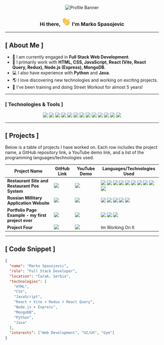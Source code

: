 <div align="center">

![Profile Banner](https://i.redd.it/n8agw6z2smyb1.gif)

### Hi there, <img src="https://raw.githubusercontent.com/ABSphreak/ABSphreak/master/gifs/Hi.gif" width="30px" /> I'm Marko Spasojevic

</div>

---

## [ About Me ]

- 🌱 I am currently engaged in **Full Stack Web Development**.
- 🔭 I primarily work with **HTML, CSS, JavaScript, React (Vite, React Query, Redux), Node.js (Express), MongoDB**.
- 💻 I also have experience with **Python** and **Java**.
- 🌎 I love discovering new technologies and working on exciting projects.
- 🏅 I've been training and doing Street Workout for almost 5 years!
---

### [ Technologies & Tools ]

<div align="center">
  
  <!-- Example badges; customize as desired -->
  <img src="https://img.shields.io/badge/-HTML5-E34F26?style=flat&logo=html5&logoColor=white" />
  <img src="https://img.shields.io/badge/-CSS3-1572B6?style=flat&logo=css3&logoColor=white" />
  <img src="https://img.shields.io/badge/-JavaScript-F7DF1E?style=flat&logo=javascript&logoColor=black" />
  <img src="https://img.shields.io/badge/-React-61DAFB?style=flat&logo=react&logoColor=black" />
  <img src="https://img.shields.io/badge/-Vite-646CFF?style=flat&logo=vite&logoColor=white" />
  <img src="https://img.shields.io/badge/-React%20Query-FF4154?style=flat&logo=reactquery&logoColor=white" />
  <img src="https://img.shields.io/badge/-Redux-764ABC?style=flat&logo=redux&logoColor=white" />
  <img src="https://img.shields.io/badge/-Node.js-339933?style=flat&logo=node.js&logoColor=white" />
  <img src="https://img.shields.io/badge/-Express-000000?style=flat&logo=express&logoColor=white" />
  <img src="https://img.shields.io/badge/-MongoDB-47A248?style=flat&logo=mongodb&logoColor=white" />
  <img src="https://img.shields.io/badge/-Python-3776AB?style=flat&logo=python&logoColor=white" />
  <img src="https://img.shields.io/badge/-Java-007396?style=flat&logo=java&logoColor=white" />
  <img src="https://img.shields.io/badge/-TailwindCSS-38B2AC?style=flat&logo=tailwindcss&logoColor=white" />
  
</div>

---

## [ Projects ]

Below is a table of projects I have worked on. Each row includes the project name, a GitHub repository link, a YouTube demo link, and a list of the programming languages/technologies used.

| **Project Name**                                        | **GitHub Link**                                                                                                                                                        | **YouTube Demo**                                                                                                                                          | **Languages/Technologies Used**                                                                                                                                                                                                                                                                               |
|---------------------------------------------------------|-------------------------------------------------------------------------------------------------------------------------------------------------------------------------|-----------------------------------------------------------------------------------------------------------------------------------------------------------|---------------------------------------------------------------------------------------------------------------------------------------------------------------------------------------------------------------------------------------------------------------------------------------------------------------|
| **Restaurant Site and Restaurant Pos System**         | [<img src="https://img.shields.io/badge/-GitHub-181717?style=flat&logo=github&logoColor=white" height="20">](https://github.com/spasojewagner/restaurant-site-and-restaurant-pos-system) | [<img src="https://img.shields.io/badge/-YouTube-red?style=flat&logo=youtube&logoColor=white" height="20">](https://www.youtube.com/watch?v=483IRS_obQE) | [<img src="https://img.shields.io/badge/-HTML-E34F26?style=flat&logo=html5&logoColor=white" height="20">](#) [<img src="https://img.shields.io/badge/-CSS-1572B6?style=flat&logo=css3&logoColor=white" height="20">](#) [<img src="https://img.shields.io/badge/-JavaScript-F7DF1E?style=flat&logo=javascript&logoColor=black" height="20">](#) [<img src="https://img.shields.io/badge/-React-61DAFB?style=flat&logo=react&logoColor=black" height="20">](#) [<img src="https://img.shields.io/badge/-Redux-764ABC?style=flat&logo=redux&logoColor=white" height="20">](#) [<img src="https://img.shields.io/badge/-React%20Query-FF4154?style=flat&logo=reactquery&logoColor=white" height="20">](#) [<img src="https://img.shields.io/badge/-TailwindCSS-38B2AC?style=flat&logo=tailwindcss&logoColor=white" height="20">](#) [<img src="https://img.shields.io/badge/-Node.js-339933?style=flat&logo=node.js&logoColor=white" height="20">](#) [<img src="https://img.shields.io/badge/-Express-000000?style=flat&logo=express&logoColor=white" height="20">](#) [<img src="https://img.shields.io/badge/-MongoDB-47A248?style=flat&logo=mongodb&logoColor=white" height="20">](#) |
| **Russian Millitary Application Website**             | [<img src="https://img.shields.io/badge/-GitHub-181717?style=flat&logo=github&logoColor=white" height="20">](https://github.com/spasojewagner/russian-millitary-website)             | [<img src="https://img.shields.io/badge/-YouTube-red?style=flat&logo=youtube&logoColor=white" height="20">](https://youtu.be/example2)               | [<img src="https://img.shields.io/badge/-React-61DAFB?style=flat&logo=react&logoColor=black" height="20">](https://reactjs.org/) [<img src="https://img.shields.io/badge/-Vite-646CFF?style=flat&logo=vite&logoColor=white" height="20">](https://vitejs.dev/) [<img src="https://img.shields.io/badge/-HTML5-E34F26?style=flat&logo=html5&logoColor=white" height="20">](https://developer.mozilla.org/en-US/docs/Web/HTML) [<img src="https://img.shields.io/badge/-CSS3-1572B6?style=flat&logo=css3&logoColor=white" height="20">](https://developer.mozilla.org/en-US/docs/Web/CSS) [<img src="https://img.shields.io/badge/-JavaScript-F7DF1E?style=flat&logo=javascript&logoColor=black" height="20">](https://developer.mozilla.org/en-US/docs/Web/JavaScript) |
| **Portfolio Page Example - my first project ever**    | [<img src="https://img.shields.io/badge/-GitHub-181717?style=flat&logo=github&logoColor=white" height="20">](https://github.com/spasojewagner/my-portfolio-page)         | [<img src="https://img.shields.io/badge/-YouTube-red?style=flat&logo=youtube&logoColor=white" height="20">](https://youtu.be/example3)               | [<img src="https://img.shields.io/badge/-HTML5-E34F26?style=flat&logo=html5&logoColor=white" height="20">](https://developer.mozilla.org/en-US/docs/Web/HTML) [<img src="https://img.shields.io/badge/-CSS3-1572B6?style=flat&logo=css3&logoColor=white" height="20">](https://developer.mozilla.org/en-US/docs/Web/CSS) [<img src="https://img.shields.io/badge/-JavaScript-F7DF1E?style=flat&logo=javascript&logoColor=black" height="20">](https://developer.mozilla.org/en-US/docs/Web/JavaScript) |
| **Project Four**                                      | [<img src="https://img.shields.io/badge/-GitHub-181717?style=flat&logo=github&logoColor=white" height="20">](https://github.com/username/project-four)                      | [<img src="https://img.shields.io/badge/-YouTube-red?style=flat&logo=youtube&logoColor=white" height="20">](https://youtu.be/example4)               | Im Working On It                                                                                                                                                                                                                                                             |

---

## [ Code Snippet ]

```json
{
  "name": "Marko Spasojevic",
  "role": "Full Stack Developer",
  "location": "Čačak, Serbia",
  "technologies": [
    "HTML", 
    "CSS", 
    "JavaScript", 
    "React + Vite + Redux + React Query", 
    "Node.js + Express", 
    "MongoDB", 
    "Python", 
    "Java"
  ],
  "interests": ["Web Development", "UI/UX", "Gym"]
}
